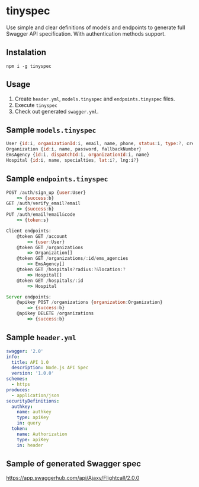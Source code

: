 # tinyspec
Use simple and clear definitions of models and endpoints to generate full Swagger API specification.
With authentication methods support.

## Instalation
`npm i -g tinyspec`

## Usage
1. Create `header.yml`, `models.tinyspec` and `endpoints.tinyspec` files.
2. Execute `tinyspec`
3. Check out generated `swagger.yml`.

## Sample `models.tinyspec`
```javascript
User {id:i, organizationId:i, email, name, phone, status:i, type:?, createdAt:d}
Organization {id:i, name, password, fallbackNumber}
EmsAgency {id:i, dispatchId:i, organizationId:i, name}
Hospital {id:i, name, specialties, lat:i?, lng:i?}
```

## Sample `endpoints.tinyspec`
```javascript
POST /auth/sign_up {user:User}
    => {success:b}
GET /auth/verify_email?email
    => {success:b}
PUT /auth/email?email&code
    => {token:s}

Client endpoints:
    @token GET /account
        => {user:User}
    @token GET /organizations
        => Organization[]
    @token GET /organizations/:id/ems_agencies
        => EmsAgency[]
    @token GET /hospitals?radius:?&location:?
        => Hospital[]
    @token GET /hospitals/:id
        => Hospital

Server endpoints:
    @apikey POST /organizations {organization:Organization}
        => {success:b}
    @apikey DELETE /organizations
        => {success:b}
```

## Sample `header.yml`
```yaml
swagger: '2.0'
info:
  title: API 1.0
  description: Node.js API Spec
  version: '1.0.0'
schemes:
  - https
produces:
  - application/json
securityDefinitions:
  authkey:
    name: authkey
    type: apiKey
    in: query
  token:
    name: Authorization
    type: apiKey
    in: header
```

## Sample of generated Swagger spec
https://app.swaggerhub.com/api/Ajaxy/Flightcall/2.0.0
